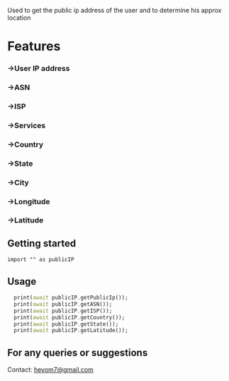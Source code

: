 

Used to get the public ip address of the user and to determine his approx location

# Features

### ->User IP address
### ->ASN
### ->ISP
### ->Services
### ->Country
### ->State
### ->City
### ->Longitude
### ->Latitude

## Getting started

```
import "" as publicIP
```


## Usage

```dart
  print(await publicIP.getPublicIp());
  print(await publicIP.getASN());
  print(await publicIP.getISP());
  print(await publicIP.getCountry());
  print(await publicIP.getState());
  print(await publicIP.getLatitude());
```

## For any queries or suggestions

Contact: heyom7@gmail.com

